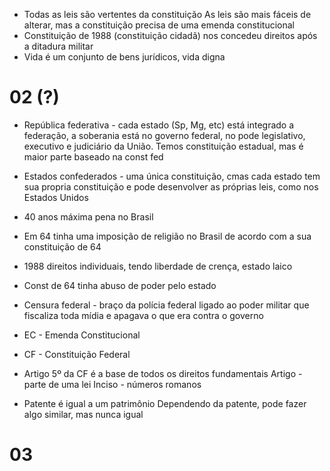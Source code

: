- Todas as leis são vertentes da constituição
	As leis são mais fáceis de alterar, mas a constituição precisa de uma emenda constitucional
- Constituição de 1988 (constituição cidadã) nos concedeu direitos após a ditadura militar
- Vida é um conjunto de bens jurídicos, vida digna

# 02 (?)

- República federativa - cada estado (Sp, Mg, etc) está integrado a federação, a soberania está no governo federal, no pode legislativo, executivo e judiciário da União.  Temos constituição estadual, mas é maior parte baseado na const fed
- Estados confederados - uma única constituição, cmas cada estado tem sua propria constituição e pode desenvolver as próprias leis, como nos Estados Unidos

- 40 anos máxima pena no Brasil
- Em 64 tinha uma imposição de religião no Brasil de acordo com a sua constituição de 64
- 1988 direitos individuais, tendo liberdade de crença, estado laico
- Const de 64 tinha abuso de poder pelo estado

- Censura federal - braço da polícia federal ligado ao poder militar que fiscaliza toda mídia e apagava o que era contra o governo
- EC - Emenda Constitucional
- CF - Constituição Federal

- Artigo 5º da CF é a base de todos os direitos fundamentais
	Artigo - parte de uma lei
	Inciso  - números romanos
	
- Patente é igual a um patrimônio
	Dependendo da patente, pode fazer algo similar, mas nunca igual
# 03

